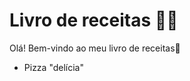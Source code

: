 # Livro de receitas :man_cook:

Olá! Bem-vindo ao meu livro de receitas:call_me_hand:

* Pizza "delícia"

